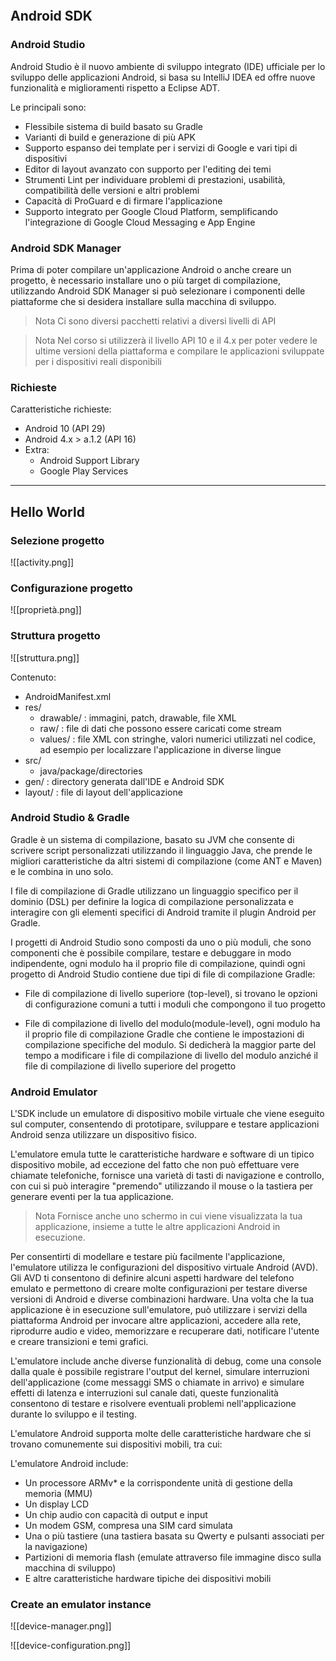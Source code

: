 
```toc
```

## Android SDK

### Android Studio

Android Studio è il nuovo ambiente di sviluppo integrato (IDE) ufficiale per lo sviluppo delle applicazioni Android, si basa su IntelliJ IDEA ed offre nuove funzionalità e miglioramenti rispetto a Eclipse ADT.

Le principali sono:

- Flessibile sistema di build basato su Gradle
- Varianti di build e generazione di più APK
- Supporto espanso dei template per i servizi di Google e vari tipi di dispositivi
- Editor di layout avanzato con supporto per l'editing dei temi
- Strumenti Lint per individuare problemi di prestazioni, usabilità, compatibilità delle versioni e altri problemi
- Capacità di ProGuard e di firmare l'applicazione
- Supporto integrato per Google Cloud Platform, semplificando l'integrazione di Google Cloud Messaging e App Engine


### Android SDK Manager

Prima di poter compilare un'applicazione Android o anche creare un progetto, è necessario installare uno o più target di compilazione, utilizzando Android SDK Manager si può selezionare i componenti delle piattaforme che si desidera installare sulla macchina di sviluppo.

> Nota
> Ci sono diversi pacchetti relativi a diversi livelli di API

> Nota
> Nel corso si utilizzerà il livello API 10 e il 4.x per poter vedere le ultime versioni della piattaforma e compilare le applicazioni sviluppate per i dispositivi reali disponibili

### Richieste

Caratteristiche richieste:

- Android 10 (API 29)
- Android 4.x > a.1.2 (API 16)
- Extra:
	- Android Support Library
	- Google Play Services


---

## Hello World

### Selezione progetto

![[activity.png]]


### Configurazione progetto

![[proprietà.png]]

### Struttura progetto

![[struttura.png]]

Contenuto: 

- AndroidManifest.xml
- res/
    - drawable/ : immagini, patch, drawable, file XML
    - raw/ : file di dati che possono essere caricati come stream
    - values/ : file XML con stringhe, valori numerici utilizzati nel codice, ad esempio per localizzare l'applicazione in diverse lingue
- src/
    - java/package/directories
- gen/ : directory generata dall'IDE e Android SDK
- layout/ : file di layout dell'applicazione


### Android Studio & Gradle

Gradle è un sistema di compilazione, basato su JVM che consente di scrivere script personalizzati utilizzando il linguaggio Java, che prende le migliori caratteristiche da altri sistemi di compilazione (come ANT e Maven) e le combina in uno solo.

I file di compilazione di Gradle utilizzano un linguaggio specifico per il dominio (DSL) per definire la logica di compilazione personalizzata e interagire con gli elementi specifici di Android tramite il plugin Android per Gradle.

I progetti di Android Studio sono composti da uno o più moduli, che sono componenti che è possibile compilare, testare e debuggare in modo indipendente, ogni modulo ha il proprio file di compilazione, quindi ogni progetto di Android Studio contiene due tipi di file di compilazione Gradle:

- File di compilazione di livello superiore (top-level), si trovano le opzioni di configurazione comuni a tutti i moduli che compongono il tuo progetto

- File di compilazione di livello del modulo(module-level), ogni modulo ha il proprio file di compilazione Gradle che contiene le impostazioni di compilazione specifiche del modulo. Si dedicherà la maggior parte del tempo a modificare i file di compilazione di livello del modulo anziché il file di compilazione di livello superiore del progetto

### Android Emulator

L'SDK include un emulatore di dispositivo mobile virtuale che viene eseguito sul computer, consentendo di prototipare, sviluppare e testare applicazioni Android senza utilizzare un dispositivo fisico.

L'emulatore emula tutte le caratteristiche hardware e software di un tipico dispositivo mobile, ad eccezione del fatto che non può effettuare vere chiamate telefoniche, fornisce una varietà di tasti di navigazione e controllo, con cui si può interagire "premendo" utilizzando il mouse o la tastiera per generare eventi per la tua applicazione.

> Nota
> Fornisce anche uno schermo in cui viene visualizzata la tua applicazione, insieme a tutte le altre applicazioni Android in esecuzione.

Per consentirti di modellare e testare più facilmente l'applicazione, l'emulatore utilizza le configurazioni del dispositivo virtuale Android (AVD). Gli AVD ti consentono di definire alcuni aspetti hardware del telefono emulato e permettono di creare molte configurazioni per testare diverse versioni di Android e diverse combinazioni hardware.
Una volta che la tua applicazione è in esecuzione sull'emulatore, può utilizzare i servizi della piattaforma Android per invocare altre applicazioni, accedere alla rete, riprodurre audio e video, memorizzare e recuperare dati, notificare l'utente e creare transizioni e temi grafici.

L'emulatore include anche diverse funzionalità di debug, come una console dalla quale è possibile registrare l'output del kernel, simulare interruzioni dell'applicazione (come messaggi SMS o chiamate in arrivo) e simulare effetti di latenza e interruzioni sul canale dati, queste funzionalità consentono di testare e risolvere eventuali problemi nell'applicazione durante lo sviluppo e il testing.

L'emulatore Android supporta molte delle caratteristiche hardware che si trovano comunemente sui dispositivi mobili, tra cui:
  
L'emulatore Android include:

- Un processore ARMv* e la corrispondente unità di gestione della memoria (MMU)
- Un display LCD
- Un chip audio con capacità di output e input
- Un modem GSM, compresa una SIM card simulata
- Una o più tastiere (una tastiera basata su Qwerty e pulsanti associati per la navigazione)
- Partizioni di memoria flash (emulate attraverso file immagine disco sulla macchina di sviluppo)
- E altre caratteristiche hardware tipiche dei dispositivi mobili


### Create an emulator instance

![[device-manager.png]]

![[device-configuration.png]]